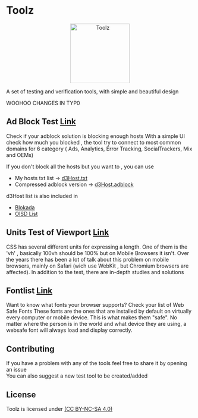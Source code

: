# Toolz

<p align="center">
 <img src="src/svg/toolz.svg" alt="Toolz"
	title="b2ntp" width="160" height="160" />
</p>
A set of testing and verification tools, with simple and beautiful design 

WOOHOO CHANGES IN TYP0

## Ad Block Test  [Link](https://d3ward.github.io/toolz/adblock)
Check if your adblock solution is blocking enough hosts
With a simple UI check how much you blocked , the tool try to connect to most common domains for 6 category 
( Ads, Analytics, Error Tracking, SocialTrackers, Mix and OEMs)

If you don't block all the hosts but you want to , you can use
- My hosts txt list -> [d3Host.txt](https://raw.githubusercontent.com/d3ward/toolz/master/src/d3host.txt)
- Compressed adblock version -> [d3Host.adblock](https://raw.githubusercontent.com/d3ward/toolz/master/src/d3host.adblock)

d3Host list is also included in 
- [Blokada](https://blokada.org/)
- [OISD List](https://oisd.nl/)


## Units Test of Viewport [Link](https://d3ward.github.io/toolz/units)
CSS has several different units for expressing a length. One of them is the 'vh' , basically 
100vh should be 100% but on Mobile Browsers it isn't. 
Over the years there has been a lot of talk about this problem on mobile browsers, mainly on Safari (wich use WebKit , but Chromium browsers are affected). In addition to the test, there are in-depth studies and solutions 

## Fontlist [Link](https://d3ward.github.io/toolz/fontlist)
Want to know what fonts your browser supports?
Check your list of Web Safe Fonts 
These fonts are the ones that are installed by default on virtually every computer or mobile device.
This is what makes them "safe". No matter where the person is in the world and what device they are using, a websafe font will always load and display correctly.


## Contributing

If you have a problem with any of the tools feel free to share it by opening an issue<br>
You can also suggest a new test tool to be created/added


## License

Toolz is licensed under [(CC BY-NC-SA 4.0)](https://creativecommons.org/licenses/by-nc-sa/4.0/)
